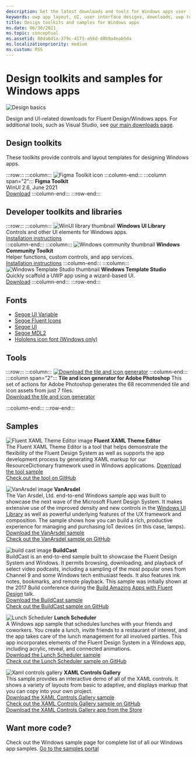 ```yaml
---
description: Get the latest downloads and tools for Windows apps user interface layout and controls designs.
keywords: uwp app layout, UI, user interface designs, downloads, uwp tools, windows app layout, windows ui tools
title: Design toolkits and samples for Windows apps
ms.date: 06/30/2021
ms.topic: conceptual
ms.assetid: 88da6d1a-379c-4173-a56d-d8b9a4eab5da
ms.localizationpriority: medium
ms.custom: RS5
---
```




# Design toolkits and samples for Windows apps

![Design basics](../images/downloads-2x.png)

Design and UI-related downloads for Fluent Design/Windows apps. For additional tools, such as Visual Studio, see <a href="https://developer.microsoft.com/windows/downloads">our main downloads page</a>.

## Design toolkits

These toolkits provide controls and layout templates for designing Windows apps.

:::row:::
    :::column:::
        ![Figma Toolkit icon](images/figma.png)
    :::column-end:::
    :::column span="2":::
        **Figma Toolkit**<br>
        WinUI 2.6, June 2021<br>
        [Download](https://aka.ms/figmatoolkit)
    :::column-end:::
:::row-end:::

## Developer toolkits and libraries

:::row:::
    :::column:::
![WinUI library thumbnail](images/winui-library.png)
<b>Windows UI Library</b><br>
Controls and other UI elements for Windows apps.<br/>
<a href="/uwp/toolkits/winui/getting-started">Installation instructions</a><br/>
    :::column-end:::
    :::column:::
![Windows community thumbnail](images/windows-community-toolkit.png)
<b>Windows Community Toolkit</b><br>
Helper functions, custom controls, and app services.<br />
<a href="/windows/uwpcommunitytoolkit/getting-started">Installation instructions</a>
    :::column-end:::
    :::column:::
        ![Windows Template Studio thumbnail](images/windows-template-studio.png)
        <b>Windows Template Studio</b><br>
        Quickly scaffold a UWP app using a wizard-based UI.<br />
        <a href="https://aka.ms/wtsinstall">Download</a>
    :::column-end:::
:::row-end:::

## Fonts

- [Segoe UI Variable](https://aka.ms/SegoeUIVariable)
- [Segoe Fluent Icons](https://aka.ms/SegoeFluentIcons)
- [Segoe UI](https://aka.ms/segoeuifont)
- [Segoe MDL2](https://aka.ms/segoemdl2)
- [Hololens icon font (Windows only)](https://aka.ms/hololensiconfont)

## Tools

:::row:::
    :::column:::
<a href="https://download.microsoft.com/download/B/5/F/B5F22952-44DF-46EC-820B-11951AE01AEC/UWP tile and icon asset generator.zip"><img src="images/tile-icon-generator.png" alt="Download the tile and icon generator"/></a>
    :::column-end:::
    :::column span="2":::
      **Tile and icon generator for Adobe Photoshop**
      This set of actions for Adobe Photoshop generates the 68 recommended tile and icon assets from just 7 files. <br/><a href="https://download.microsoft.com/download/B/5/F/B5F22952-44DF-46EC-820B-11951AE01AEC/UWP tile and icon asset generator.zip">Download the tile and icon generator</a></p>
    :::column-end:::
:::row-end:::

    
## Samples

![Fluent XAML Theme Editor image](images/xaml-theme-editor-screenshot.png)
**Fluent XAML Theme Editor**<br>
The Fluent XAML Theme Editor is a tool that helps demonstrate the flexibility of the Fluent Design System as well as supports the app development process by generating XAML markup for our ResourceDictionary framework used in Windows applications.
<a href="https://github.com/Microsoft/fluent-xaml-theme-editor/archive/master.zip">Download the tool sample</a> <br><a href="https://github.com/Microsoft/fluent-xaml-theme-editor">Check out the tool on GitHub</a>

![VanArsdel image](images/van-arsdel-screenshot.png)
**VanArsdel**<br>
The Van Arsdel, Ltd. end-to-end Windows sample app was built to showcase the next wave of the Microsoft Fluent Design System. It makes extensive use of the improved density and new controls in the <a href="/windows/apps/winui/">Windows UI Library</a> as well as powerful underlying features of the UX framework and composition. The sample shows how you can build a rich, productive experience for managing and purchasing IoT devices (in this case, lamps).<br>
<a href="https://github.com/Microsoft/VanArsdel/archive/master.zip">Download the VanArsdel sample</a> <br><a href="https://github.com/microsoft/vanarsdel">Check out the VanArsdel sample on GitHub</a>

![build cast image](images/buildcast.png)
**BuildCast**<br>
BuildCast is an end-to-end sample built to showcase the Fluent Design System and Windows. It permits browsing, downloading, and playback of select video podcasts, including a sampling of the most popular ones from Channel 9 and some Windows tech enthusiast feeds. It also features ink notes, bookmarks, and remote playback. This sample was initially shown at the 2017 Build conference during the <a href="https://channel9.msdn.com/Events/Build/2017/B8034">Build Amazing Apps with Fluent Design</a> talk. <br>
<a href="https://github.com/Microsoft/BuildCast/archive/master.zip">Download the BuildCast sample</a> <br><a href="https://github.com/Microsoft/BuildCast">Check out the BuildCast sample on GitHub</a>

![Lunch Scheduler](images/lunchscheduler.png)
**Lunch Scheduler**<br>
A Windows app sample that schedules lunches with your friends and coworkers. You create a lunch, invite friends to a restaurant of interest, and the app takes care of the lunch management for all involved parties. This app incorporates elements of the Fluent Design System in a Windows app, including acrylic, reveal, and connected animations. <br/><a href="https://github.com/Microsoft/Windows-appsample-lunch-scheduler/archive/master.zip">Download the Lunch Scheduler sample</a><br/><a href="https://github.com/Microsoft/Windows-appsample-lunch-scheduler">Check out the Lunch Scheduler sample on GitHub</a></p>  

![Xaml controls gallery](images/xaml-controls-gallery.png)
**XAML Controls Gallery**<br>
This sample provides an interactive demo of all of the XAML controls. It shows a variety of layouts from basic to adaptive, and displays markup that you can copy into your own project.<br/><a href="https://github.com/microsoft/Xaml-Controls-Gallery/archive/refs/heads/master.zip">Download the XAML Controls Gallery sample</a><br/><a href="https://github.com/Microsoft/Xaml-Controls-Gallery">Check out the XAML Controls Gallery sample on GitHub</a> <br/><a href="https://www.microsoft.com/store/apps/9msvh128x2zt">Download the XAML Controls Gallery app from the Store</a></p>

## Want more code?

Check out the Windows sample page for complete list of all our Windows app samples. <a href="https://developer.microsoft.com/windows/samples">Go to the samples portal</a>
